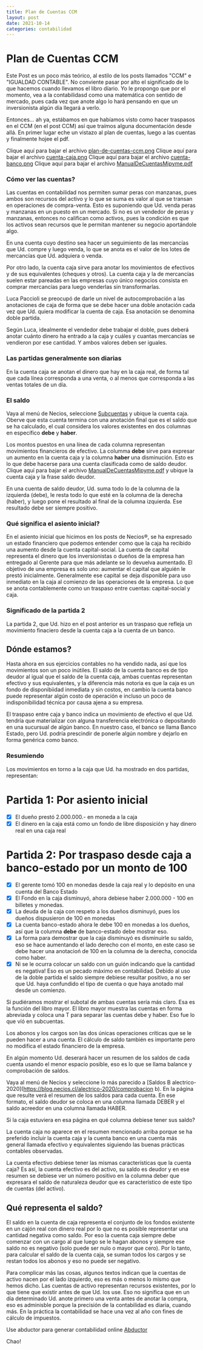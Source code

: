 ```yaml
---
title: Plan de Cuentas CCM
layout: post
date: 2021-10-14
categories: contabilidad
---
```


# Plan de Cuentas CCM

Este Post es un poco más teórico, al estilo de los posts llamados "CCM" e "IGUALDAD CONTABLE". No conviente pasar por alto el significado de lo que hacemos cuando llevamos el libro díario. Yo le propongo que por el momento, vea a la contabilidasd como una matemática con sentido de mercado, pues cada vez que anote algo lo hará pensando en que un inversionista algún día llegará a verlo.

Entonces... ah ya, estábamos en que habíamos visto como hacer traspasos en el CCM (en el post CCM) así que traímos alguna documentación desde allá. En primer lugar eche un vistazo al plan de cuentas, luego a las cuentas y finalmente hojee el pdf. 

Clique aquí para bajar el archivo [plan-de-cuentas-ccm.png](/plan-de-cuentas-ccm.png)
Clique aquí para bajar el archivo [cuenta-caja.png](/cuenta-caja.png)
Clique aquí para bajar el archivo [cuenta-banco.png](/cuenta-banco.png)
Clique aquí para bajar el archivo [ManualDeCuentasMipyme.pdf](/ManualDeCuentasMipyme.pdf)


### Cómo ver las cuentas?

Las cuentas en contabilidad nos permiten sumar peras con manzanas, pues ambos son recursos del activo y lo que se suma es valor al que se transan en operaciones de compra-venta. Esto es suponiendo que Ud. venda peras y manzanas en un puesto en un mercado. Si no es un vendedor de peras y manzanas, entonces no califican como activos, pues la condición es que los activos sean recursos que le permitan mantener su negocio aportándole algo.

En una cuenta cuyo destino sea hacer un seguimiento de las mercancías que Ud. compre y luego venda, lo que se anota es el valor de los lotes de mercancías que Ud. adquiera o venda.

Por otro lado, la cuenta caja sirve para anotar los movimientos de efectivos y de sus equivalentes (cheques y otros). La cuenta caja y la de mercancías suelen estar pareadas en las empresas cuyo único negocios consista en comprar mercancías para luego venderlas sin transformarlas.

Luca Paccioli se preocupó de darle un nivel de autocomprobación a las anotaciones de caja de forma que se debe hacer una doble anotación cada vez que Ud. quiera modificar la cuenta de caja. Esa anotación se denomina doble partida.

Según Luca, idealmente el vendedor debe trabajar el doble, pues deberá anotar cuánto dinero ha entrado a la caja y cuáles y cuantas mercancías se vendieron por ese cantidad. Y ambos valores deben ser iguales.



### Las partidas generalmente son diarias


En la cuenta caja se anotan el dinero que hay en la caja real, de forma tal que cada línea corresponda a una venta, o al menos que corresponda a las ventas totales de un día.


### El saldo


Vaya al menú de Necios, seleccione [Subcuentas](https://blog.necios.cl/alectrico-2020/subcuentas) y ubique la cuenta caja. Oberve que esta cuenta termina con una anotación final que es el saldo que se ha calculado, el cual considera los valores existentes en dos columnas en específico **debe** y **haber**. 

Los montos puestos en una línea de cada columna representan movimientos financieros de efectivo. La columma **debe** sirve para expresar un aumento en la cuenta caja y la columna **haber** una disminución. Esto es lo que debe hacerse para una cuenta clasificada como de saldo deudor. Clique aquí para bajar el archivo [ManualDeCuentasMipyme.pdf](/ManualDeCuentasMipyme.pdf) y ubique la cuenta caja y la frase saldo deudor.

En una cuenta de saldo deudor, Ud. suma todo lo de la columna de la izquierda (debe), le resta todo lo que esté en la columna de la derecha (haber), y luego pone el resultado al final de la columna izquierda. Ese resultado debe ser siempre positivo. 


### Qué significa el asiento inicial?

En el asiento inicial que hicimos en los posts de Necios®, se ha expresado un estado financiero que podemos entender como que la caja ha recibido una aumento desde la cuenta capital-social. La cuenta de capital representa el dinero que los inversionistas o dueños de la empresa han entregado al Gerente para que más adelante se lo devuelva aumentado. El objetivo de una empresa es solo uno: aumentar el capital que alguién le prestó inicialmente. Generalmente ese capital se deja disponible para uso inmediato en la caja al comienzo de las operaciones de la empresa. Lo que se anota contablemente como un traspaso entre cuentas: capital-social y caja.


### Significado de la partida 2

La partida 2, que Ud. hizo en el post anterior es un traspaso que refleja un movimiento finaciero desde la cuenta caja a la cuenta de un banco. 


## Dónde estamos?

Hasta ahora en sus ejercicios contables no ha vendido nada, así que los movimientos son un poco inútiles. El saldo de la cuenta banco es de tipo deudor al igual que el saldo de la cuenta caja, ambas cuentas representan efectivo y sus equivalentes, y la diferencia más notoria es que la caja es un fondo de disponibiidad inmediata y sin costos, en cambio la cuenta banco puede representar algún costo de operación e incluso un poco de indisponibilidad técnica por causa ajena a su empresa.


El traspaso entre caja y banco indica un movimiento de efectivo el que Ud. tendría que materializar con alguna transferencia electrónica o depositando en una sucursual de algún banco. En nuestro caso, el banco se llama Banco Estado, pero Ud. podría prescindir de ponerle algún nombre y dejarlo en forma genérica como banco.


### Resumiendo

Los movimientos en torno a la caja que Ud. ha mostrado en dos partidas, representan:

# Partida 1: Por asiento inicial

- [x] El dueño prestó 2.000.000.- en moneda a la caja
- [X] El dinero en la caja está como un fondo de libre disposición y hay dinero real en una caja real

# Partida 2: Por traspaso desde caja a banco-estado por un monto de 100
- [X] El gerente tomó 100 en monedas desde la caja real y lo depósito en una cuenta del Banco Estado
- [X] El Fondo en la caja disminuyó, ahora debiese haber 2.000.000 - 100 en billetes y monedas. 
- [X] La deuda de la caja con respeto a los dueños disminuyó, pues los dueños dispusieron de 100 en monedas
- [X] La cuenta banco-estado ahora le debe 100 en monedas a los dueños, así que la columna **debe** de banco-estado debe mostrar eso.
- [X] La forma para demostrar que la caja disminuyó es disminuirle su saldo, eso se hace aumentando el lado derecho con el monto, en este caso se debe hacer una anotacioń de 100 en la columna de la derecha, conocida como haber. 
- [X] Ni se le ocurra colocar un saldo con un guión indicando que la cantidad es negativa! Eso es un pecado máximo en contabilidad. Debido al uso de la doble partida el saldo siempre debiese resultar positivo, a no ser que Ud. haya confundido el tipo de cuenta o que haya anotado mal desde un comienzo.

Si pudiéramos mostrar el subotal de ambas cuentas sería más claro. Esa es la función del libro mayor. El libro mayor muestra las cuentas en forma abreviada y coloca una T para separar las cuentas debe y haber. Eso fue lo que víó en subcuentas.

Los abonos y los cargos son las dos únicas operaciones críticas que se le pueden hacer a una cuenta. El cálculo de saldo también es importante pero no modifica el estado financiero de la empresa. 

En algún momento Ud. deserará hacer un resumen de los saldos de cada cuenta usando el menor espacio posible, eso es lo que se llama balance y comprobación de saldos.

Vaya al menú de Necios y seleccione lo más parecido a [Saldos B alectrico-2020](https://blog.necios.cl/alectrico-2020/comprobacion b). En la página que resulte verá el resumen de los saldos para cada cuenta. En ese formato, el saldo deudor se coloca en una columna llamada DEBER y el saldo acreedor en una columna llamada HABER.

Si la caja estuviera en esa página en qué columna debiese tener sus saldo?

La cuenta caja no aparece en el resumen mencionado arriba porque se ha preferido incluir la cuenta caja y la cuenta banco en una cuenta más general llamada efectivo y equivalentes siguiendo las buenas prácticas contables observadas.

La cuenta efectivo debiese tener las mismas características que la cuenta caja? Es así, la cuenta efectivo es del activo, su saldo es deudor y en ese resumen se debiese ver un número positivo en la columna deber que expresara el saldo de naturaleza deudor que es característico de este tipo de cuentas (del activo).


## Qué representa el saldo?

El saldo en la cuenta de caja representa el conjunto de los fondos existente en un cajón real con dinero real por lo que no es posible representar una cantidad negativa como saldo. Por eso la cuenta caja siempre debe comenzar con un cargo al que luego se le hagan abonos y siempre ese saldo no es negativo (solo puede ser nulo o mayor que cero). Por lo tanto, para calcular el saldo de la cuenta caja, se suman todos los cargos y se restan todos los abonos y eso no puede ser negativo.

Para complicar más las cosas, algunos textos indican que la cuentas de activo nacen por el lado izquierdo, eso es más o menos lo mismo que hemos dicho. Las cuentas de activo representan recursos existentes, por lo que tiene que existir antes de que Ud. los use. Eso no significa que en un día determinado Ud. anote primero una venta antes de anotar la compra, eso es adminisble porque la precisión de la contabilidad es diaria, cuando más. En la práctica la contabilidad se hace una vez al año con fines de cálculo de impuestos.


Use abductor para generar contabilidad online [Abductor](http://abductor.necios.cl/)

Chao!

